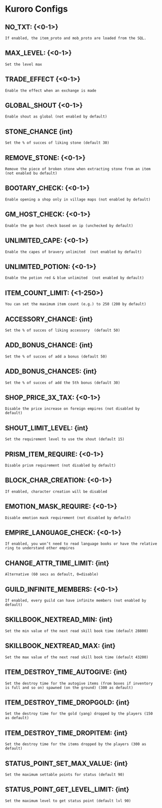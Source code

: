 # Kuroro Configs

## NO_TXT: {<0-1>}  
``If enabled, the item_proto and mob_proto are loaded from the SQL.   ``

## MAX_LEVEL: {<0-1>}  
``Set the level max  ``
  
## TRADE_EFFECT {<0-1>}  
``Enable the effect when an exchange is made  ``
  
## GLOBAL_SHOUT {<0-1>} 
``Enable shout as global (not enabled by default)  ``
  
## STONE_CHANCE {int}  
``Set the % of succes of liking stone (default 30)  ``
  
## REMOVE_STONE: {<0-1>}  
``Remove the piece of broken stone when extracting stone from an item (not enabled bu default)  ``
  
## BOOTARY_CHECK: {<0-1>}  
``Enable opening a shop only in village maps (not enabled by default)  ``
  
## GM_HOST_CHECK: {<0-1>}  
``Enable the gm host check based on ip (unchecked by default)  ``
  
## UNLIMITED_CAPE: {<0-1>}  
``Enable the capes of bravery unlimited  (not enabled by default)  ``
  
## UNLIMITED_POTION: {<0-1>}  
``Enable the potion red & blue unlimited  (not enabled by default)  ``
  
## ITEM_COUNT_LIMIT: {<1-250>}  
``You can set the maximum item count (e.g.) to 250 (200 by default)  ``
  
## ACCESSORY_CHANCE: {int}  
``Set the % of succes of liking accessory  (default 50)  ``
  
## ADD_BONUS_CHANCE: {int}  
``Set the % of succes of add a bonus (default 50)  ``
  
## ADD_BONUS_CHANCE5: {int}  
``Set the % of succes of add the 5th bonus (default 30)  ``
  
## SHOP_PRICE_3X_TAX: {<0-1>}  
``Disable the price increase on foreign empires (not disabled by default)  ``
  
## SHOUT_LIMIT_LEVEL: {int}  
``Set the requirement level to use the shout (default 15)  ``
  
## PRISM_ITEM_REQUIRE: {<0-1>}  
``Disable prism requirement (not disabled by default)  ``
  
## BLOCK_CHAR_CREATION: {<0-1>}  
``If enabled, character creation will be disabled  ``
  
## EMOTION_MASK_REQUIRE: {<0-1>}  
``Disable emotion mask requirement (not disabled by default)  ``
  
## EMPIRE_LANGUAGE_CHECK: {<0-1>}  
``If enabled, you won’t need to read language books or have the relative ring to understand other empires  ``
  
## CHANGE_ATTR_TIME_LIMIT: {int}  
``Alternative (60 secs as default, 0=disable)  ``
  
## GUILD_INFINITE_MEMBERS: {<0-1>}  
``If enabled, every guild can have infinite members (not enabled by default) `` 
  
## SKILLBOOK_NEXTREAD_MIN: {int}  
``Set the min value of the next read skill book time (default 28800)  ``
  
## SKILLBOOK_NEXTREAD_MAX: {int}  
``Set the max value of the next read skill book time (default 43200)  ``
  
## ITEM_DESTROY_TIME_AUTOGIVE: {int}  
``Set the destroy time for the autogive items (from boxes if inventory is full and so on) spawned (on the ground) (300 as default)  ``
  
## ITEM_DESTROY_TIME_DROPGOLD: {int}   
``Set the destroy time for the gold (yang) dropped by the players (150 as default)  ``
  
## ITEM_DESTROY_TIME_DROPITEM: {int}  
``Set the destroy time for the items dropped by the players (300 as default) ``  
  
## STATUS_POINT_SET_MAX_VALUE: {int}   
``Set the maximum settable points for status (default 90)  ``
  
## STATUS_POINT_GET_LEVEL_LIMIT: {int}    
``Set the maximum level to get status point (default lvl 90)  ``
  
